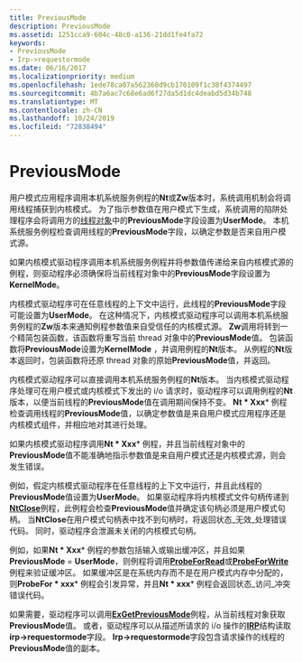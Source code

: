 ```yaml
---
title: PreviousMode
description: PreviousMode
ms.assetid: 1251cca9-604c-48c0-a136-21dd1fe4fa72
keywords:
- PreviousMode
- Irp->requestormode
ms.date: 06/16/2017
ms.localizationpriority: medium
ms.openlocfilehash: 1ede78ca07a562360d9cb170109f1c38f4374497
ms.sourcegitcommit: 4b7a6ac7c68e6ad6f27da5d1dc4deabd5d34b748
ms.translationtype: MT
ms.contentlocale: zh-CN
ms.lasthandoff: 10/24/2019
ms.locfileid: "72838494"
---
```

# <a name="previousmode"></a>PreviousMode


用户模式应用程序调用本机系统服务例程的**Nt**或**Zw**版本时，系统调用机制会将调用线程捕获到内核模式。 为了指示参数值在用户模式下生成，系统调用的陷阱处理程序会将调用方的[线程对象](introduction-to-thread-objects.md)中的**PreviousMode**字段设置为**UserMode**。 本机系统服务例程检查调用线程的**PreviousMode**字段，以确定参数是否来自用户模式源。

如果内核模式驱动程序调用本机系统服务例程并将参数值传递给来自内核模式源的例程，则驱动程序必须确保将当前线程对象中的**PreviousMode**字段设置为**KernelMode**。

内核模式驱动程序可在任意线程的上下文中运行，此线程的**PreviousMode**字段可能设置为**UserMode**。 在这种情况下，内核模式驱动程序可以调用本机系统服务例程的**Zw**版本来通知例程参数值来自受信任的内核模式源。 **Zw**调用将转到一个精简包装函数，该函数将重写当前 thread 对象中的**PreviousMode**值。 包装函数将**PreviousMode**设置为**KernelMode** ，并调用例程的**Nt**版本。 从例程的**Nt**版本返回时，包装函数将还原 thread 对象的原始**PreviousMode**值，并返回。

内核模式驱动程序可以直接调用本机系统服务例程的**Nt**版本。 当内核模式驱动程序处理可在用户模式或内核模式下发出的 i/o 请求时，驱动程序可以调用例程的**Nt**版本，以便当前线程的**PreviousMode**值在调用期间保持不变。 **Nt * Xxx*** 例程检查调用线程的**PreviousMode**值，以确定参数值是来自用户模式应用程序还是内核模式组件，并相应地对其进行处理。

如果内核模式驱动程序调用**Nt * Xxx*** 例程，并且当前线程对象中的**PreviousMode**值不能准确地指示参数值是来自用户模式还是内核模式源，则会发生错误。

例如，假定内核模式驱动程序在任意线程的上下文中运行，并且此线程的**PreviousMode**值设置为**UserMode**。 如果驱动程序将内核模式文件句柄传递到[**NtClose**](https://docs.microsoft.com/windows-hardware/drivers/ddi/ntifs/nf-ntifs-ntclose)例程，此例程会检查**PreviousMode**值并确定该句柄必须是用户模式句柄。 当**NtClose**在用户模式句柄表中找不到句柄时，将返回状态\_无效\_处理错误代码。 同时，驱动程序会泄漏未关闭的内核模式句柄。

例如，如果**Nt * Xxx*** 例程的参数包括输入或输出缓冲区，并且如果**PreviousMode** = **UserMode**，则例程将调用[**ProbeForRead**](https://docs.microsoft.com/windows-hardware/drivers/ddi/wdm/nf-wdm-probeforread)或[**ProbeForWrite**](https://docs.microsoft.com/windows-hardware/drivers/ddi/wdm/nf-wdm-probeforwrite)例程来验证缓冲区。 如果缓冲区是在系统内存而不是在用户模式内存中分配的，则**ProbeFor * xxx*** 例程会引发异常，并且**Nt * xxx*** 例程会返回状态\_访问\_冲突错误代码。

如果需要，驱动程序可以调用[**ExGetPreviousMode**](https://docs.microsoft.com/windows-hardware/drivers/ddi/wdm/nf-wdm-exgetpreviousmode)例程，从当前线程对象获取**PreviousMode**值。 或者，驱动程序可以从描述所请求的 i/o 操作的[**IRP**](https://docs.microsoft.com/windows-hardware/drivers/ddi/wdm/ns-wdm-_irp)结构读取**irp->requestormode**字段。 **Irp->requestormode**字段包含请求操作的线程的**PreviousMode**值的副本。

 

 




